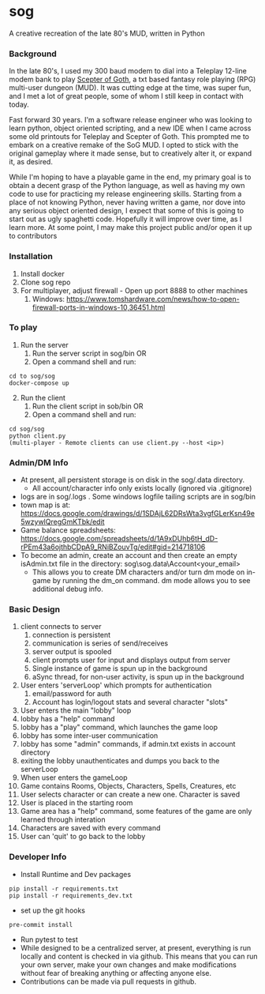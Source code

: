 # sog

A creative recreation of the late 80's MUD, written in Python

### Background ###

In the late 80's, I used my 300 baud modem to dial into a Teleplay 12-line modem bank to play [Scepter of Goth](https://dwheeler.com/scepter-of-goth/scepter-of-goth.html), a txt based fantasy role playing (RPG) multi-user dungeon (MUD).  It was cutting edge at the time, was super fun, and I met a lot of great people, some of whom I still keep in contact with today.

Fast forward 30 years.  I'm a software release engineer who was looking to learn python, object oriented scripting, and a new IDE when I came across some old printouts for Teleplay and Scepter of Goth.  This prompted me to embark on a creative remake of the SoG MUD.  I opted to stick with the original gameplay where it made sense, but to creatively alter it, or expand it, as desired.

While I'm hoping to have a playable game in the end, my primary goal is to obtain a decent grasp of the Python language, as well as having my own code to use for practicing my release engineering skills.  Starting from a place of not knowing Python, never having written a game, nor dove into any serious object oriented design, I expect that some of this is going to start out as ugly spaghetti code.  Hopefully it will improve over time, as I learn more.  At some point, I may make this project public and/or open it up to contributors

### Installation ###
1. Install docker
2. Clone sog repo
3. For multiplayer, adjust firewall - Open up port 8888 to other machines
   1. Windows: https://www.tomshardware.com/news/how-to-open-firewall-ports-in-windows-10,36451.html

### To play ###
1. Run the server
   1. Run the server script in sog/bin OR
   2. Open a command shell and run:
```
cd to sog/sog
docker-compose up
```
2. Run the client
   1. Run the client script in sob/bin OR
   2. Open a command shell and run:
```
cd sog/sog
python client.py
(multi-player - Remote clients can use client.py --host <ip>)
```

### Admin/DM Info ###
* At present, all persistent storage is on disk in the sog/.data directory.
  - All account/character info only exists locally (ignored via .gitignore)
* logs are in sog/.logs .  Some windows logfile tailing scripts are in sog/bin
* town map is at: https://docs.google.com/drawings/d/1SDAjL62DRsWta3vgfGLerKsn49e5wzywlQregGmKTbk/edit
* Game balance spreadsheets: https://docs.google.com/spreadsheets/d/1A9xDUhb6tH_dD-rPEm43a6ojthbCDpA9_RNiBZouvTg/edit#gid=214718106
* To become an admin, create an account and then create an empty isAdmin.txt file in the directory: sog\sog\.data\Account\<your_email>
  - This allows you to create DM characters and/or turn dm mode on in-game by running the dm_on command.  dm mode allows you to see additional debug info.

### Basic Design ###
1. client connects to server
   1. connection is persistent
   2. communication is series of send/receives
   3. server output is spooled
   4. client prompts user for input and displays output from server
   5. Single instance of game is spun up in the background
   6. aSync thread, for non-user activity, is spun up in the background
2. User enters 'serverLoop' which prompts for authentication
   1. email/password for auth
   2. Account has login/logout stats and several character "slots"
3. User enters the main "lobby" loop
  1. lobby has a "help" command
  3. lobby has a "play" command, which launches the game loop
  4. lobby has some inter-user communication
  2. lobby has some "admin" commands, if admin.txt exists in account directory
  5. exiting the lobby unauthenticates and dumps you back to the serverLoop
5. When user enters the gameLoop
  1. Game contains Rooms, Objects, Characters, Spells, Creatures, etc
  2. User selects character or can create a new one.  Character is saved
  3. User is placed in the starting room
  4. Game area has a "help" command, some features of the game are only learned through interation
  5. Characters are saved with every command
  6. User can 'quit' to go back to the lobby

### Developer Info ###
* Install Runtime and Dev packages
```
pip install -r requirements.txt
pip install -r requirements_dev.txt
```
* set up the git hooks
```
pre-commit install
```
* Run pytest to test
* While designed to be a centralized server, at present, everything is run locally and content is checked in via github.  This means that you can run your own server, make your own changes and make modifications without fear of breaking anything or affecting anyone else.
* Contributions can be made via pull requests in github.
